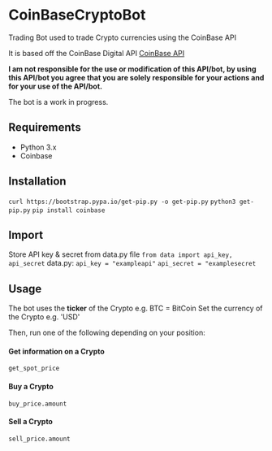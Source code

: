 # CoinBaseCryptoBot
Trading Bot used to trade Crypto currencies using the CoinBase API

It is based off the CoinBase Digital API [CoinBase API](https://developers.coinbase.com/)

**I am not responsible for the use or modification of this API/bot, by using this API/bot you agree that you are solely responsible for your actions and for your use of the API/bot.**

The bot is a work in progress. 

## Requirements
- Python 3.x
- Coinbase

## Installation
`curl https://bootstrap.pypa.io/get-pip.py -o get-pip.py`
`python3 get-pip.py`
`pip install coinbase`

## Import
Store API key & secret from data.py file
`from data import api_key, api_secret`
data.py:
`api_key = "exampleapi"`
`api_secret = "examplesecret`

## Usage
The bot uses the **ticker** of the Crypto e.g. BTC = BitCoin
Set the currency of the Crypto e.g. 'USD'

Then, run one of the following depending on your position:
#### Get information on a Crypto
`get_spot_price`

#### Buy a Crypto
`buy_price.amount`

#### Sell a Crypto
`sell_price.amount`